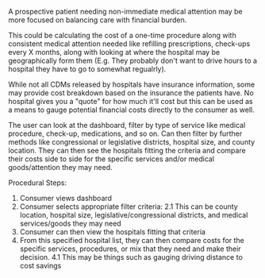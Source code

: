 A prospective patient needing non-immediate medical attention may be more
focused on balancing care with financial burden. 

This could be calculating the cost of a one-time procedure along with consistent
medical attention needed like refilling prescriptions, check-ups every X months,
along with looking at where the hospital may be geographically form them (E.g.
They probably don't want to drive hours to a hospital they have to go to
somewhat regualrly). 

While not all CDMs released by hospitals have insurance information, some may
provide cost breakdown based on the insurance the patients have. No hospital
gives you a "quote" for how much it'll cost but this can be used as a means to
gauge potential financial costs directly to the consumer as well.

The user can look at the dashboard, filter by type of service like medical
procedure, check-up, medications, and so on. Can then filter by further methods
like congressional or legislative districts, hospital size, and county location.
They can then see the hospitals fitting the criteria and compare their costs
side to side for the specific services and/or medical goods/attention they may
need.

Procedural Steps:
1. Consumer views dashboard
2. Consumer selects appropriate filter criteria:
    2.1 This can be county location, hospital size, legislative/congressional
    districts, and medical services/goods they may need
3. Consumer can then view the hospitals fitting that criteria
4. From this specified hospital list, they can then compare costs for the
   specific services, procedures, or mix that they need and make their decision.
   4.1 This may be things such as gauging driving distance to cost savings
